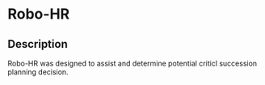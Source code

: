 # Robo-HR

<h2>Description</h2>
<p>Robo-HR was designed to assist and determine potential criticl succession planning decision.</p>
